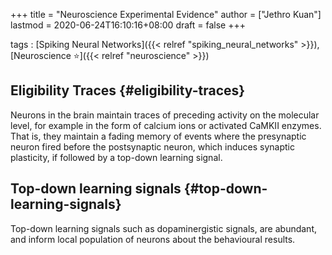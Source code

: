 +++
title = "Neuroscience Experimental Evidence"
author = ["Jethro Kuan"]
lastmod = 2020-06-24T16:10:16+08:00
draft = false
+++

tags
: [Spiking Neural Networks]({{< relref "spiking_neural_networks" >}}), [Neuroscience ⭐]({{< relref "neuroscience" >}})

## Eligibility Traces {#eligibility-traces}

Neurons in the brain maintain traces of preceding activity on the
molecular level, for example in the form of calcium ions or
activated CaMKII enzymes. That is, they maintain a fading memory of
events where the presynaptic neuron fired before the postsynaptic
neuron, which induces synaptic plasticity, if followed by a top-down
learning signal.

## Top-down learning signals {#top-down-learning-signals}

Top-down learning signals such as dopaminergistic signals, are
abundant, and inform local population of neurons about the behavioural
results.
